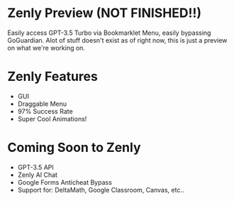 # Zenly Preview (NOT FINISHED!!)
Easily access GPT-3.5 Turbo via Bookmarklet Menu, easily bypassing GoGuardian. Alot of stuff doesn't exist as of right now, this is just a preview on what we're working on. </br>

# Zenly Features
- GUI </br>
- Draggable Menu </br>
- 97% Success Rate </br>
- Super Cool Animations! </br>

# Coming Soon to Zenly
- GPT-3.5 API </br>
- Zenly AI Chat </br>
- Google Forms Anticheat Bypass </br>
- Support for: DeltaMath, Google Classroom, Canvas, etc.. </br>

